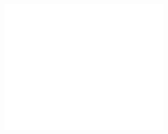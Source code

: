 <div align="center">
	<a href="https://mindrudan.com">
		<img src="https://raw.githubusercontent.com/danmindru/danmindru/master/header.svg" width="800" height="400">
	</a>
</div>
